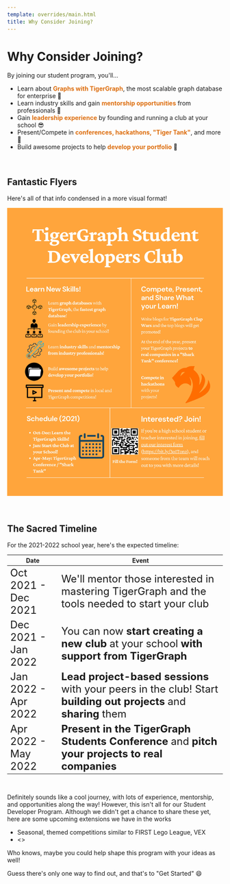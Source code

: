 ```yaml
---
template: overrides/main.html
title: Why Consider Joining?
---
```


# Why Consider Joining?

By joining our student program, you'll...

* Learn about <font color='#DD6EOF'>**Graphs with TigerGraph**</font>, the most scalable graph database for enterprise 🐯
* Learn industry skills and gain <font color='#DD6EOF'>**mentorship opportunities**</font> from professionals 🧐
* Gain <font color='#DD6EOF'>**leadership experience**</font> by founding and running a club at your school 😎
* Present/Compete in <font color='#DD6EOF'>**conferences, hackathons, "Tiger Tank"**</font>, and more 🦈
* Build awesome projects to help <font color='#DD6EOF'>**develop your portfolio**</font> 🥳

&nbsp; &nbsp;

## **Fantastic Flyers**

Here's all of that info condensed in a more visual format!

![Flyer #1](../assets/images/flyer1.jpg)

&nbsp; &nbsp;



## **The Sacred Timeline**

For the 2021-2022 school year, here's the expected timeline:

| Date                | Event |
|---------------------|-------|
| <font size=5>Oct 2021 - Dec 2021</font>| <font size=5> We'll mentor those interested in mastering TigerGraph and the tools needed to start your club </font>     |
| <font size=5>Dec 2021 - Jan 2022</font> | <font size=5>You can now **start creating a new club** at your school **with support from TigerGraph**</font>      |
| <font size=5>Jan 2022 - Apr 2022</font> | <font size=5>**Lead project-based sessions** with your peers in the club! Start **building out projects** and **sharing** them </font>      |
| <font size=5>Apr 2022 - May 2022</font> | <font size=5>**Present in the TigerGraph Students Conference** and **pitch your projects to real companies**</font>      |

&nbsp; &nbsp;

Definitely sounds like a cool journey, with lots of experience, mentorship, and opportunities along the way! However,
this isn't all for our Student Developer Program. Although we didn't get a chance to share these yet, here are some upcoming extensions we have in the works

* Seasonal, themed competitions similar to FIRST Lego League, VEX
* <>

Who knows, maybe you could help shape this program with your ideas as well!

Guess there's only one way to find out, and that's to "Get Started" 😄

&nbsp; &nbsp;
